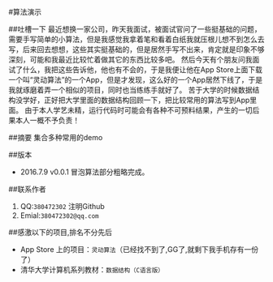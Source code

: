#算法演示

##吐槽一下
    最近想换一家公司，昨天我面试，被面试官问了一些挺基础的问题，需要手写简单的小算法，但是我感觉我拿着笔和看着白纸我就压根儿想不到怎么去写，后来回去想想，这些其实挺基础的，但是居然手写不出来，肯定就是印象不够深刻，可能和我最近比较忙着做其它的东西比较多吧。
    然后今天有个朋友问我面试了什么，我把这些告诉他，他也有不会的，于是我便让他在App Store上面下载一个叫“灵动算法”的一个App，但是才发现，这么好的一个App居然下线了，于是我就琢磨着弄一个相似的项目，同时也当练练手就好了。
    苦于大学的时候数据结构没学好，正好把大学里面的数据结构回顾一下，把比较常用的算法写到App里面。
    由于本人学艺未精，运行代码时可能会有各种不可预料结果，产生的一切后果本人一概不予负责！

##摘要
集合多种常用的demo

##版本
- 2016.7.9 v0.0.1     冒泡算法部分粗略完成。

##联系作者
1. QQ:`380472302` 注明Github
2. Emial:`380472302@qq.com`

##感激以下的项目,排名不分先后
- App Store 上的项目：`灵动算法`（已经找不到了,GG了,就剩下我手机存有一份了）
- 清华大学计算机系列教材：`数据结构（C语言版）`

